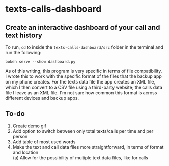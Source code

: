 # texts-calls-dashboard

## Create an interactive dashboard of your call and text history

To run, `cd` to inside the `texts-calls-dashboard/src` folder in the terminal and run the following:

```shell
bokeh serve --show dashboard.py
```

As of this writing, this program is very specific in terms of file compatibility. I wrote this to work with the specific format of the files that the backup app on my phone creates. For the texts data file the app creates an XML file, which I then convert to a CSV file using a third-party website; the calls data file I leave as an XML file. I'm not sure how common this format is across different devices and backup apps.

## To-do

1. Create demo gif
2. Add option to switch between only total texts/calls per time and per person
3. Add table of most used words
4. Make the text and call data files more straightforward, in terms of format and location<br>
   (a) Allow for the possibility of multiple text data files, like for calls
